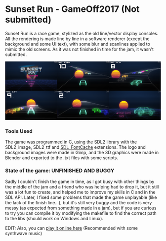 # Sunset Run - GameOff2017 (Not submitted)
Sunset Run is a race game, stylized as the old line/vector display consoles.
All the rendering is made line by line in a software renderer (except the background and some UI text), with some blur and scanlines applied to mimic the old screens. As it was not finished in time for the jam, it wasn't submitted.

![alt text](https://github.com/KellerMartins/GameOff2017/blob/master/Textures/Screenshots.png "Screenshots")

### Tools Used
The game was programmed in C, using the SDL2 library with the SDL2_image, SDL2_ttf and [SDL_FontCache](https://github.com/grimfang4/SDL_FontCache) extensions. The logo and background images were made in Gimp, and the 3D graphics were made in Blender and exported to the .txt files with some scripts.

### State of the game: UNFINISHED AND BUGGY
Sadly I couldn't finish the game in time, as I got busy with other things by the middle of the jam and a friend who was helping had to drop it, but it still was a lot fun to create, and helped me to improve my skills in C and in the SDL API.
Later, I fixed some problems that made the game unplayable (like the lack of the finish line...), but it's still very buggy and the code is very messy (as expected from something made in a jam), but if you are curious to try you can compile it by modifying the makefile to find the correct path to the libs (should work on Windows and Linux).

EDIT: Also, you can [play it online here](https://kellermartins.github.io/sunsetRun/sunsetRun.html) (Recommended with some synthwave music)
